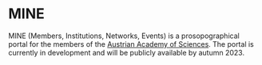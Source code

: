 # MINE

MINE (Members, Institutions, Networks, Events) is a prosopographical portal for the members of the [Austrian Academy of Sciences](https://oeaw.ac.at).
The portal is currently in development and will be publicly available by autumn 2023.


